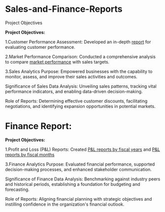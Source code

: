 # Sales-and-Finance-Reports

Project Objectives

**Project Objectives:**

1.Customer Performance Assessment: Developed an in-depth [report](https://github.com/Samreen7569/Sales-and-Finance-Reports/blob/main/Customer%20Performance%20Report%20of%20AtliQ%20Hardwares.pdf) for evaluating customer performance.

2.Market Performance Comparison: Conducted a comprehensive analysis to compare [market performance](https://github.com/Samreen7569/Sales-and-Finance-Reports/blob/main/Market%20Performance%20vs%20Target%20Report%20of%20AtliQ%20Hardwares.pdf)  with sales targets.

3.Sales Analytics Purpose: Empowered businesses with the capability to monitor, assess, and improve their sales activities and outcomes.

Significance of Sales Data Analysis: Unveiling sales patterns, tracking vital performance indicators, and enabling data-driven decision-making.

Role of Reports: Determining effective customer discounts, facilitating negotiations, and identifying expansion opportunities in potential markets.


# Finance Report:
**Project Objectives:**

1.Profit and Loss (P&L) Reports: Created [P&L reports by fiscal years](https://github.com/Deepshikhagithub/Sales-and-Finance-Analytics-Report/blob/main/P%26L%20Statement%20By%20Fiscal%20Years.pdf) and [P&L reports by fiscal months](https://github.com/Deepshikhagithub/Sales-and-Finance-Analytics-Report/blob/main/P%26L%20Statement%20By%20Fiscal%20Months.pdf)

3.Finance Analytics Purpose: Evaluated financial performance, supported decision-making processes, and enhanced stakeholder communication.

Significance of Finance Data Analysis: Benchmarking against industry peers and historical periods, establishing a foundation for budgeting and forecasting.

Role of Reports: Aligning financial planning with strategic objectives and instilling confidence in the organization's financial outlook.


